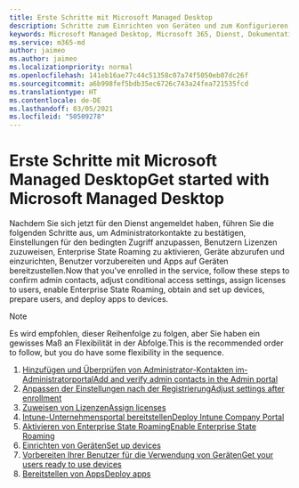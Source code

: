 ```yaml
---
title: Erste Schritte mit Microsoft Managed Desktop
description: Schritte zum Einrichten von Geräten und zum Konfigurieren von Azure-Funktionen für die Arbeit mit dem Dienst
keywords: Microsoft Managed Desktop, Microsoft 365, Dienst, Dokumentation
ms.service: m365-md
author: jaimeo
ms.author: jaimeo
ms.localizationpriority: normal
ms.openlocfilehash: 141eb16ae77c44c51358c07a74f5050eb07dc26f
ms.sourcegitcommit: a6b998fef5bdb35ec6726c743a24fea721535fcd
ms.translationtype: HT
ms.contentlocale: de-DE
ms.lasthandoff: 03/05/2021
ms.locfileid: "50509278"
---
```

# <a name="get-started-with-microsoft-managed-desktop"></a><span data-ttu-id="72b75-104">Erste Schritte mit Microsoft Managed Desktop</span><span class="sxs-lookup"><span data-stu-id="72b75-104">Get started with Microsoft Managed Desktop</span></span>

<span data-ttu-id="72b75-105">Nachdem Sie sich jetzt für den Dienst angemeldet haben, führen Sie die folgenden Schritte aus, um Administratorkontakte zu bestätigen, Einstellungen für den bedingten Zugriff anzupassen, Benutzern Lizenzen zuzuweisen, Enterprise State Roaming zu aktivieren, Geräte abzurufen und einzurichten, Benutzer vorzubereiten und Apps auf Geräten bereitzustellen.</span><span class="sxs-lookup"><span data-stu-id="72b75-105">Now that you've enrolled in the service, follow these steps to confirm admin contacts, adjust conditional access settings, assign licenses to users, enable Enterprise State Roaming,  obtain and set up devices, prepare users, and deploy apps to devices.</span></span>

> [!NOTE]
> <span data-ttu-id="72b75-106">Es wird empfohlen, dieser Reihenfolge zu folgen, aber Sie haben ein gewisses Maß an Flexibilität in der Abfolge.</span><span class="sxs-lookup"><span data-stu-id="72b75-106">This is the recommended order to follow, but you do have some flexibility in the sequence.</span></span>

1. [<span data-ttu-id="72b75-107">Hinzufügen und Überprüfen von Administrator-Kontakten im-Administratorportal</span><span class="sxs-lookup"><span data-stu-id="72b75-107">Add and verify admin contacts in the Admin portal</span></span>](add-admin-contacts.md)
2. [<span data-ttu-id="72b75-108">Anpassen der Einstellungen nach der Registrierung</span><span class="sxs-lookup"><span data-stu-id="72b75-108">Adjust settings after enrollment</span></span>](conditional-access.md)
3. [<span data-ttu-id="72b75-109">Zuweisen von Lizenzen</span><span class="sxs-lookup"><span data-stu-id="72b75-109">Assign licenses</span></span>](assign-licenses.md)
4. [<span data-ttu-id="72b75-110">Intune-Unternehmensportal bereitstellen</span><span class="sxs-lookup"><span data-stu-id="72b75-110">Deploy Intune Company Portal</span></span>](company-portal.md)
5. [<span data-ttu-id="72b75-111">Aktivieren von Enterprise State Roaming</span><span class="sxs-lookup"><span data-stu-id="72b75-111">Enable Enterprise State Roaming</span></span>](enterprise-state-roaming.md)
6. [<span data-ttu-id="72b75-112">Einrichten von Geräten</span><span class="sxs-lookup"><span data-stu-id="72b75-112">Set up devices</span></span>](set-up-devices.md)
7. [<span data-ttu-id="72b75-113">Vorbereiten Ihrer Benutzer für die Verwendung von Geräten</span><span class="sxs-lookup"><span data-stu-id="72b75-113">Get your users ready to use devices</span></span>](get-started-devices.md)
8. [<span data-ttu-id="72b75-114">Bereitstellen von Apps</span><span class="sxs-lookup"><span data-stu-id="72b75-114">Deploy apps</span></span>](deploy-apps.md)

